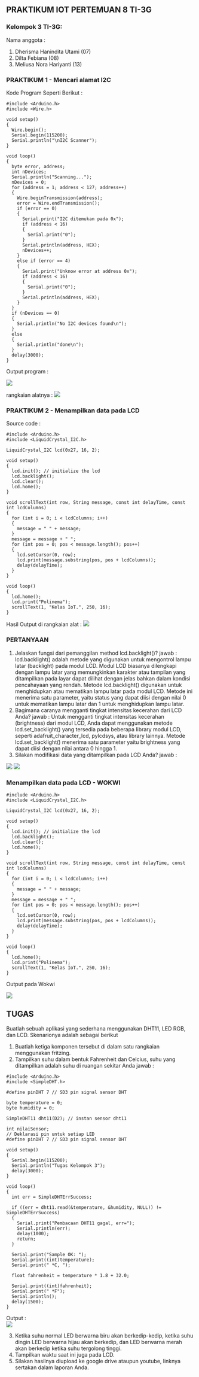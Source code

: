 ## PRAKTIKUM IOT PERTEMUAN 8 TI-3G
### Kelompok 3 TI-3G:
Nama anggota : <br>
1. Dherisma Hanindita Utami (07)
2. Dilta Febiana (08)
3. Meliusa Nora Hariyanti (13)

### PRAKTIKUM 1 - Mencari alamat I2C
Kode Program Seperti Berikut :
```
#include <Arduino.h>
#include <Wire.h>

void setup()
{
  Wire.begin();
  Serial.begin(115200);
  Serial.println("\nI2C Scanner");
}

void loop()
{
  byte error, address;
  int nDevices;
  Serial.println("Scanning...");
  nDevices = 0;
  for (address = 1; address < 127; address++)
  {
    Wire.beginTransmission(address);
    error = Wire.endTransmission();
    if (error == 0)
    {
      Serial.print("I2C ditemukan pada 0x");
      if (address < 16)
      {
        Serial.print("0");
      }
      Serial.println(address, HEX);
      nDevices++;
    }
    else if (error == 4)
    {
      Serial.print("Unknow error at address 0x");
      if (address < 16)
      {
        Serial.print("0");
      }
      Serial.println(address, HEX);
    }
  }
  if (nDevices == 0)
  {
    Serial.println("No I2C devices found\n");
  }
  else
  {
    Serial.println("done\n");
  }
  delay(3000);
}
```
Output program :

<image src= "1.jpg">

rangkaian alatnya :
<image src= "2.jpg">

### PRAKTIKUM 2 - Menampilkan data pada LCD
Source code :
```
#include <Arduino.h>
#include <LiquidCrystal_I2C.h>

LiquidCrystal_I2C lcd(0x27, 16, 2);

void setup()
{
  lcd.init(); // initialize the lcd
  lcd.backlight();
  lcd.clear();
  lcd.home();
}

void scrollText(int row, String message, const int delayTime, const int lcdColumns)
{
  for (int i = 0; i < lcdColumns; i++)
  {
    message = " " + message;
  }
  message = message + " ";
  for (int pos = 0; pos < message.length(); pos++)
  {
    lcd.setCursor(0, row);
    lcd.print(message.substring(pos, pos + lcdColumns));
    delay(delayTime);
  }
}

void loop()
{
  lcd.home();
  lcd.print("Polinema");
  scrollText(1, "Kelas IoT.", 250, 16);
}
```
Hasil Output di rangkaian alat :
<image src= "3.jpg">

### PERTANYAAN 
1. Jelaskan fungsi dari pemanggilan method lcd.backlight()?
jawab : lcd.backlight() adalah metode yang digunakan untuk mengontrol lampu latar (backlight) pada modul LCD. Modul LCD biasanya dilengkapi dengan lampu latar yang memungkinkan karakter atau tampilan yang ditampilkan pada layar dapat dilihat dengan jelas bahkan dalam kondisi pencahayaan yang rendah.
Metode lcd.backlight() digunakan untuk menghidupkan atau mematikan lampu latar pada modul LCD. Metode ini menerima satu parameter, yaitu status yang dapat diisi dengan nilai 0 untuk mematikan lampu latar dan 1 untuk menghidupkan lampu latar.
2. Bagimana caranya mengganti tingkat intensitas kecerahan dari LCD Anda?
jawab : Untuk mengganti tingkat intensitas kecerahan (brightness) dari modul LCD, Anda dapat menggunakan metode lcd.set_backlight() yang tersedia pada beberapa library modul LCD, seperti adafruit_character_lcd, pylcdsys, atau library lainnya.
Metode lcd.set_backlight() menerima satu parameter yaitu brightness yang dapat diisi dengan nilai antara 0 hingga 1. 
3. Silakan modifikasi data yang ditampilkan pada LCD Anda?
jawab : 
<image src= "4.jpg">
<image src= "5.jpg">

### Menampilkan data pada LCD - WOKWI
```
#include <Arduino.h>
#include <LiquidCrystal_I2C.h>

LiquidCrystal_I2C lcd(0x27, 16, 2);

void setup()
{
  lcd.init(); // initialize the lcd
  lcd.backlight();
  lcd.clear();
  lcd.home();
}

void scrollText(int row, String message, const int delayTime, const int lcdColumns)
{
  for (int i = 0; i < lcdColumns; i++)
  {
    message = " " + message;
  }
  message = message + " ";
  for (int pos = 0; pos < message.length(); pos++)
  {
    lcd.setCursor(0, row);
    lcd.print(message.substring(pos, pos + lcdColumns));
    delay(delayTime);
  }
}

void loop()
{
  lcd.home();
  lcd.print("Polinema");
  scrollText(1, "Kelas IoT.", 250, 16);
}
```
Output pada Wokwi

<image src= "6.jpg">

## TUGAS
Buatlah sebuah aplikasi yang sederhana menggunakan DHT11, LED RGB, dan LCD. Skenarionya adalah sebagai berikut

1. Buatlah ketiga komponen tersebut di dalam satu rangkaian menggunakan fritzing.
2. Tampilkan suhu dalam bentuk Fahrenheit dan Celcius, suhu yang ditampilkan adalah suhu di ruangan sekitar Anda
jawab :
```
#include <Arduino.h>
#include <SimpleDHT.h>

#define pinDHT 7 // SD3 pin signal sensor DHT

byte temperature = 0;
byte humidity = 0;

SimpleDHT11 dht11(D2); // instan sensor dht11

int nilaiSensor;
// Deklarasi pin untuk setiap LED
#define pinDHT 7 // SD3 pin signal sensor DHT

void setup()
{
  Serial.begin(115200);
  Serial.println("Tugas Kelompok 3");
  delay(3000);
}

void loop()
{
  int err = SimpleDHTErrSuccess;

  if ((err = dht11.read(&temperature, &humidity, NULL)) != SimpleDHTErrSuccess)
  {
    Serial.print("Pembacaan DHT11 gagal, err=");
    Serial.println(err);
    delay(1000);
    return;
  }

  Serial.print("Sample OK: ");
  Serial.print((int)temperature);
  Serial.print(" *C, ");

  float fahrenheit = temperature * 1.8 + 32.0;

  Serial.print((int)fahrenheit);
  Serial.print(" *F");
  Serial.println();
  delay(1500);
}
```

Output :<br>
<image src= "7.jpg">

3. Ketika suhu normal LED berwarna biru akan berkedip-kedip, ketika suhu dingin LED berwarna hijau akan berkedip, dan LED berwarna merah akan berkedip ketika suhu tergolong tinggi.
4. Tampilkan waktu saat ini juga pada LCD.
5. Silakan hasilnya diupload ke google drive ataupun youtube, linknya sertakan dalam laporan Anda.